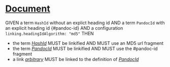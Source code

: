 # [Document](#md5-6d7c843787dd816abfff2aba2b343a56)

GIVEN a term `HashId` without an explict heading id
AND a term `PandocId` with an explicit heading id {#pandoc-id}
AND a configuration `linking.headingIdAlgorithm: "md5"`
THEN

*   the term *[HashId][1]* MUST be linkified AND MUST use an MD5 url fragment
*   the term *[PandocId][2]* MUST be linkified AND MUST use the #pandoc-id fragment
*   a link *[arbitrary][3]* MUST be linked to the definition of *[PandocId][2]*

[1]: ./glossary.md#md5-1ef3bf76597336495a5174ef6d6e6843 "A term which expects an id hash to be generated."

[2]: ./glossary.md#pandoc-id "A term with a custom pandoc-id"

[3]: ./glossary.md#pandoc-id
